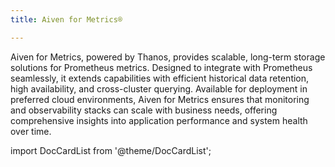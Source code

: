 ```yaml
---
title: Aiven for Metrics®

---
```


Aiven for Metrics, powered by Thanos, provides scalable, long-term storage solutions
for Prometheus metrics. Designed to integrate with Prometheus seamlessly, it extends
capabilities with efficient historical data retention, high availability, and
cross-cluster querying. Available for deployment in preferred cloud environments,
Aiven for Metrics ensures that monitoring and observability stacks can scale with
business needs, offering comprehensive insights into application performance and
system health over time.

import DocCardList from '@theme/DocCardList';

<DocCardList />

